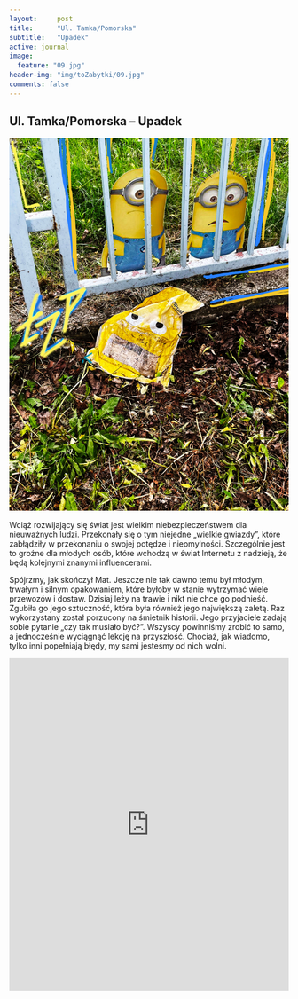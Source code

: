 ```yaml
---
layout:     post
title:      "Ul. Tamka/Pomorska"
subtitle:   "Upadek"
active: journal
image:
  feature: "09.jpg"
header-img: "img/toZabytki/09.jpg"
comments: false
---
```


## Ul. Tamka/Pomorska – Upadek

![03](../../img/toZabytki/09.jpg)

<p>
Wciąż rozwijający się świat jest wielkim niebezpieczeństwem dla nieuważnych ludzi. Przekonały się o tym niejedne „wielkie gwiazdy”, które zabłądziły w przekonaniu o swojej potędze i nieomylności. Szczególnie jest to groźne dla młodych osób, które wchodzą w świat Internetu z nadzieją, że będą kolejnymi znanymi influencerami.</p>
<p>
Spójrzmy, jak skończył Mat. Jeszcze nie tak dawno temu był młodym, trwałym i silnym opakowaniem, które byłoby w stanie wytrzymać wiele przewozów i dostaw. Dzisiaj leży na trawie i nikt nie chce go podnieść. Zgubiła go jego sztuczność, która była również jego największą zaletą. Raz wykorzystany został porzucony na śmietnik historii. Jego przyjaciele zadają sobie pytanie „czy tak musiało być?”. Wszyscy powinniśmy zrobić to samo, a jednocześnie wyciągnąć lekcję na przyszłość. Chociaż, jak wiadomo, tylko inni popełniają błędy, my sami jesteśmy od nich wolni.</p>

<iframe src="https://www.google.com/maps/embed?pb=!1m14!1m8!1m3!1d2468.532969945761!2d19.4898002!3d51.7781446!3m2!1i1024!2i768!4f13.1!3m3!1m2!1s0x471bcb3c339b8575%3A0xa560c43f01dd85e2!2zVGFta2EgJiBQb21vcnNrYSwgOTItMjA5IMWBw7Nkxbo!5e0!3m2!1sen!2spl!4v1653513894295!5m2!1sen!2spl" width="100%" height="600" style="border:0;" allowfullscreen="" loading="lazy" referrerpolicy="no-referrer-when-downgrade"></iframe>